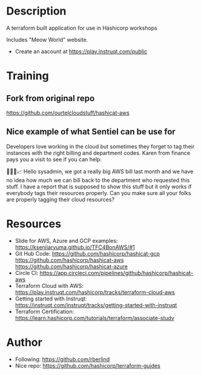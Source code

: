 # Description
 A terraform built application for use in Hashicorp workshops

Includes "Meow World" website.

- Create an aacount at https://play.instruqt.com/public

# Training

## Fork from original repo
https://github.com/ourtelcloudstuff/hashicat-aws

## Nice example of what Sentiel can be use for
Developers love working in the cloud but sometimes they forget to tag their instances with the right billing and department codes. Karen from finance pays you a visit to see if you can help:

👩🏼‍💼📈 Hello sysadmin, we got a really big AWS bill last month and we have no idea how much we can bill back to the department who requested this stuff. I have a report that is supposed to show this stuff but it only works if everybody tags their resources properly. Can you make sure all your folks are properly tagging their cloud resources?

# Resources
- Slide for AWS, Azure and GCP examples: https://kseniiaryuma.github.io/TFC4BonAWS/#1
- Git Hub Code: 
  https://github.com/hashicorp/hashicat-gcp
  https://github.com/hashicorp/hashicat-aws
  https://github.com/hashicorp/hashicat-azure
- Circle CI: https://app.circleci.com/pipelines/github/hashicorp/hashicat-aws 
- Terraform Cloud with AWS: https://play.instruqt.com/hashicorp/tracks/terraform-cloud-aws
- Getting started with Instruqt: https://instruqt.com/instruqt/tracks/getting-started-with-instruqt
- Terraform Certification: https://learn.hashicorp.com/tutorials/terraform/associate-study

# Author
- Following: https://github.com/rberlind
- Nice repo: https://github.com/hashicorp/terraform-guides

